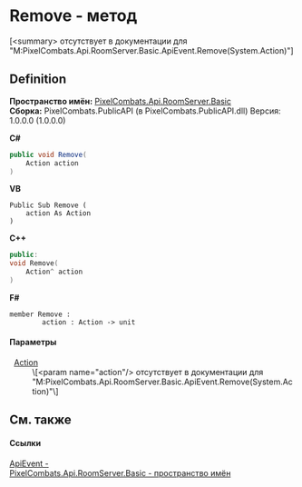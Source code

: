 # Remove - метод


\[&lt;summary&gt; отсутствует в документации для "M:PixelCombats.Api.RoomServer.Basic.ApiEvent.Remove(System.Action)"\]



## Definition
**Пространство имён:** <a href="299769b5-0515-f682-c4bd-afa5af18175d">PixelCombats.Api.RoomServer.Basic</a>  
**Сборка:** PixelCombats.PublicAPI (в PixelCombats.PublicAPI.dll) Версия: 1.0.0.0 (1.0.0.0)

**C#**
``` C#
public void Remove(
	Action action
)
```
**VB**
``` VB
Public Sub Remove ( 
	action As Action
)
```
**C++**
``` C++
public:
void Remove(
	Action^ action
)
```
**F#**
``` F#
member Remove : 
        action : Action -> unit 
```



#### Параметры
<dl><dt>  <a href="https://learn.microsoft.com/dotnet/api/system.action" target="_blank" rel="noopener noreferrer">Action</a></dt><dd>\[&lt;param name="action"/&gt; отсутствует в документации для "M:PixelCombats.Api.RoomServer.Basic.ApiEvent.Remove(System.Action)"\]</dd></dl>

## См. также


#### Ссылки
<a href="cbf2467f-e403-d96e-1294-3a4e5edcdb1d">ApiEvent - </a>  
<a href="299769b5-0515-f682-c4bd-afa5af18175d">PixelCombats.Api.RoomServer.Basic - пространство имён</a>  
